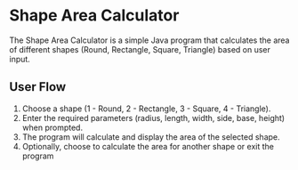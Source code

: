 # Shape Area Calculator
The Shape Area Calculator is a simple Java program that calculates the area of different shapes (Round, Rectangle, Square, Triangle) based on user input.

## User Flow
1. Choose a shape (1 - Round, 2 - Rectangle, 3 - Square, 4 - Triangle).
2. Enter the required parameters (radius, length, width, side, base, height) when prompted.
3. The program will calculate and display the area of the selected shape.
4. Optionally, choose to calculate the area for another shape or exit the program
